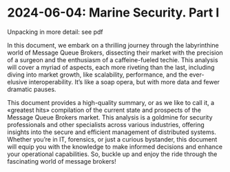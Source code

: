 # 2024-06-04: Marine Security. Part I

Unpacking in more detail: see pdf

In this document, we embark on a thrilling journey through the labyrinthine world of Message Queue Brokers, dissecting their market with the precision of a surgeon and the enthusiasm of a caffeine-fueled techie. This analysis will cover a myriad of aspects, each more riveting than the last, including diving into market growth, like scalability, performance, and the ever-elusive interoperability. It’s like a soap opera, but with more data and fewer dramatic pauses.

This document provides a high-quality summary, or as we like to call it, a «greatest hits» compilation of the current state and prospects of the Message Queue Brokers market. This analysis is a goldmine for security professionals and other specialists across various industries, offering insights into the secure and efficient management of distributed systems. Whether you’re in IT, forensics, or just a curious bystander, this document will equip you with the knowledge to make informed decisions and enhance your operational capabilities. So, buckle up and enjoy the ride through the fascinating world of message brokers!